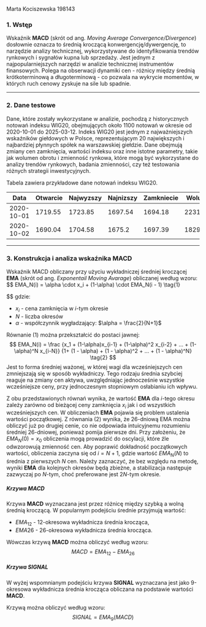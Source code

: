 Marta Kociszewska 198143 
### **1. Wstęp**

Wskaźnik **MACD** (skrót od ang. *Moving Average Convergence/Divergence*) dosłownie oznacza to średnią kroczącą konwergencję/dywergencję, to narzędzie analizy technicznej, wykorzystywane do identyfikowania trendów rynkowych i sygnałów kupna lub sprzedaży. Jest jednym z najpopularniejszych narzędzi w analizie technicznej instrumentów finansowych. Polega na obserwacji dynamiki cen - różnicy między średnią krótkoterminową a długoterminową - co pozwala na wykrycie momentów, w których ruch cenowy zyskuje na sile lub spadnie.

----
### **2. Dane testowe**

Dane, które zostały wykorzystane w analizie, pochodzą z historycznych notowań indeksu WIG20, obejmujących około 1100 notowań w okresie od 2020-10-01 do 2025-03-12. Indeks WIG20 jest jednym z najważniejszych wskaźników giełdowych w Polsce, reprezentującym 20 największych i najbardziej płynnych spółek na warszawskiej giełdzie. Dane obejmują zmiany cen zamknięcia, wartości indeksu oraz inne istotne parametry, takie jak wolumen obrotu i zmienność rynkowa, które mogą być wykorzystane do analizy trendów rynkowych, badania zmienności, czy też testowania różnych strategii inwestycyjnych. 

Tabela zawiera przykładowe dane notowań indeksu WIG20.

| Data       | Otwarcie | Najwyzszy | Najnizszy | Zamkniecie | Wolumen  |
| ---------- | -------- | --------- | --------- | ---------- | -------- |
| 2020-10-01 | 1719.55  | 1723.85   | 1697.54   | 1694.18    | 22310007 |
| 2020-10-02 | 1690.04  | 1704.58   | 1675.2    | 1697.39    | 18298699 |

------
### **3. Konstrukcja i analiza wskaźnika MACD**

Wskaźnik MACD obliczany przy użyciu wykładniczej średniej kroczącej **EMA** (skrót od ang. *Exponentail Moving Avarage*) obliczanej według wzoru:
$$
EMA_N(i) = \alpha \cdot x_i + (1-\alpha) \cdot EMA_N(i - 1)
\tag{1}

$$
gdzie: 
- $x_i$ - cena zamknięcia w $i$-tym okresie
- $N$ - liczba okresów
- $\alpha$ - współczynnik wygładzający: $\alpha = \frac{2}{N+1}$

Równanie $(1)$ można przekształcić do postaci jawnej:
$$
EMA_N(i) = 
\frac
{x_1 + (1-\alpha)x_{i-1} + (1-\alpha)^2 x_{i-2} + ... + (1-\alpha)^N x_{i-N}}
{1+ (1 - \alpha) + (1 - \alpha)^2 + ... + (1 - \alpha)^N}
\tag{2}
$$
Jest to forma średniej ważonej, w której wagi dla wcześniejszych cen zmniejszają się w sposób wykładniczy. Tego rodzaju średnia szybciej reaguje na zmiany cen aktywa, uwzględniając jednocześnie wszystkie wcześniejsze ceny, przy jednoczesnym stopniowym osłabianiu ich wpływu.

Z obu przedstawionych równań wynika, że wartość **EMA** dla $i$-tego okresu zależy zarówno od bieżącej ceny zamknięcia $x_i$ jak i od wszystkich wcześniejszych cen. W obliczeniach **EMA** pojawia się problem ustalenia wartości początkowej. Z równania (2) wynika, że 26-dniową EMA można obliczyć już po drugiej cenie, co nie odpowiada intuicyjnemu rozumieniu średniej 26-dniowej, ponieważ pomija pierwsze dni. Przy założeniu, że $EMA_N(0)=x_0$ obliczenia mogą prowadzić do oscylacji, które źle odwzorowują zmienność cen. Aby poprawić dokładność początkowych wartości, obliczenia zaczyna się od $i=N+1$, gdzie wartość $EMA_N(N)$ to średnia z pierwszych $N$ cen. Należy zaznaczyć, że bez względu na metodę, wyniki **EMA** dla kolejnych okresów będą zbieżne, a stabilizacja następuje zazwyczaj po $N$-tym, choć preferowane jest $2N$-tym okresie.
##### **Krzywa MACD**
Krzywa **MACD** wyznaczana jest przez różnicę między szybką a wolną średnią kroczącą. W popularnym podejściu średnie przyjmują wartość:
- $EMA_{12}$ - 12-okresowa wykładnicza średnia krocząca,
- $EMA{26}$ - 26-okresowa wykładnicza średnia krocząca.

Wówczas krzywą **MACD** można obliczyć według wzoru:
$$
MACD = EMA_{12} - EMA_{26}
\tag{3}
$$

##### **Krzywa SIGNAL**
W wyżej wspomnianym podejściu krzywa **SIGNAL** wyznaczana jest jako 9-okresowa wykładnicza średnia krocząca obliczana na podstawie wartości **MACD**.

Krzywą można obliczyć według wzoru:
$$
SIGNAL = EMA_9 (MACD)
\tag{4}
$$


